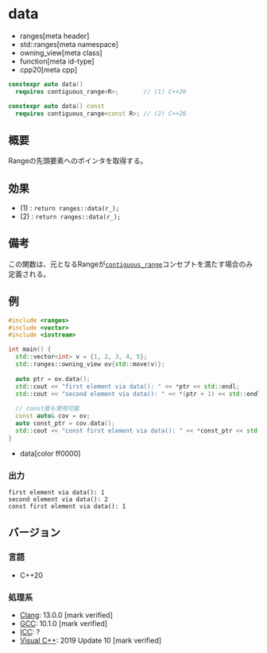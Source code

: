 # data
* ranges[meta header]
* std::ranges[meta namespace]
* owning_view[meta class]
* function[meta id-type]
* cpp20[meta cpp]

```cpp
constexpr auto data()
  requires contiguous_range<R>;       // (1) C++20

constexpr auto data() const
  requires contiguous_range<const R>; // (2) C++20
```

## 概要

Rangeの先頭要素へのポインタを取得する。

## 効果

- (1) : `return ranges::data(r_);`
- (2) : `return ranges::data(r_);`

## 備考

この関数は、元となるRangeが[`contiguous_range`](../contiguous_range.md)コンセプトを満たす場合のみ定義される。

## 例
```cpp example
#include <ranges>
#include <vector>
#include <iostream>

int main() {
  std::vector<int> v = {1, 2, 3, 4, 5};
  std::ranges::owning_view ov{std::move(v)};
  
  auto ptr = ov.data();
  std::cout << "first element via data(): " << *ptr << std::endl;
  std::cout << "second element via data(): " << *(ptr + 1) << std::endl;
  
  // const版も使用可能
  const auto& cov = ov;
  auto const_ptr = cov.data();
  std::cout << "const first element via data(): " << *const_ptr << std::endl;
}
```
* data[color ff0000]

### 出力
```
first element via data(): 1
second element via data(): 2
const first element via data(): 1
```

## バージョン
### 言語
- C++20

### 処理系
- [Clang](/implementation.md#clang): 13.0.0 [mark verified]
- [GCC](/implementation.md#gcc): 10.1.0 [mark verified]
- [ICC](/implementation.md#icc): ?
- [Visual C++](/implementation.md#visual_cpp): 2019 Update 10 [mark verified]
